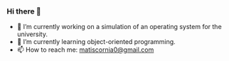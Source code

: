 ### Hi there 👋
- 🔭 I’m currently working on a simulation of an operating system for the university.
- 🌱 I’m currently learning object-oriented programming.
- 📫 How to reach me: matiscornia0@gmail.com
<!--
**Matitisco/Matitisco** is a ✨ _special_ ✨ repository because its `README.md` (this file) appears on your GitHub profile.

Here are some ideas to get you started:
- 🔭 I’m currently working on a simulation of an operating system for the university.
- 🌱 I’m currently learning object-oriented programming.
- 📫 How to reach me: matiscornia0@gmail.com

-->
